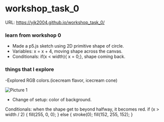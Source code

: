 # workshop_task_0

URL: https://yjk2004.github.io/workshop_task_0/

### learn from workshop 0

- Made a p5.js sketch using 2D primitive shape of circle.
- Variables: x = x + 4, moving shape across the canvas.
- Conditionals: if(x < width){ x = 0;}, shape coming back.

### things that I explore

-Explored RGB colors.(icecream flavor, icecream cone)

![Picture 1](https://github.com/YJK2004/workshop_task_0/assets/162935954/df7967d8-d54b-4f0e-92a6-ac35c3b207fe)

- Change of setup: color of background.

Conditionals: when the shape get to beyond halfway, it becomes red.
if (x > width / 2) {
    fill(255, 0, 0);
  } else {
    stroke(0);
  fill(152, 255, 152);
  }
